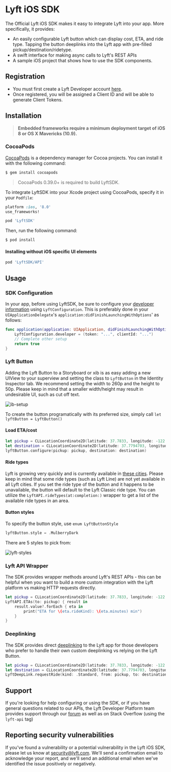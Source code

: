 # Lyft iOS SDK

The Official Lyft iOS SDK makes it easy to integrate Lyft into your app. More specifically, it provides:
- An easily configurable Lyft button which can display cost, ETA, and ride type. Tapping the button deeplinks into the Lyft app with pre-filled pickup/destination/ridetype.
- A swift interface for making async calls to Lyft's REST APIs
- A sample iOS project that shows how to use the SDK components.

## Registration
- You must first create a Lyft Developer account [here](https://www.lyft.com/developers).
- Once registered, you will be assigned a Client ID and will be able to generate Client Tokens.

## Installation

> **Embedded frameworks require a minimum deployment target of iOS 8 or OS
> X Mavericks (10.9).**

### CocoaPods

[CocoaPods](http://cocoapods.org) is a dependency manager for Cocoa projects.
You can install it with the following command:

```bash
$ gem install cocoapods
```

> CocoaPods 0.39.0+ is required to build LyftSDK.

To integrate LyftSDK into your Xcode project using CocoaPods, specify it in your `Podfile`:

```ruby
platform :ios, '8.0'
use_frameworks!

pod 'LyftSDK'
```

Then, run the following command:

```bash
$ pod install
```

#### Installing without iOS specific UI elements

```ruby
pod 'LyftSDK/API'
```

## Usage

### SDK Configuration
In your app, before using LyftSDK, be sure to configure your [developer information](https://www.lyft.com/developers) using `LyftConfiguration`. This is preferably done in your `UIApplicationDelegate`'s `application:didFinishLaunchingWithOptions`' as follows:
```swift
func application(application: UIApplication, didFinishLaunchingWithOptions launchOptions: [NSObject: AnyObject]?) -> Bool {
	LyftConfiguration.developer = (token: "...", clientId: "...")
	// Complete other setup
	return true
}
```

### Lyft Button
Adding the Lyft Button to a Storyboard or xib is as easy adding a new UIView to your superview and setting the class to `LyftButton` in the Identity Inspector tab. We recommend setting the width to 260p and the height to 50p. Please keep in mind that a smaller width/height may result in undesirable UI, such as cut off text.

![ib-setup](https://cloud.githubusercontent.com/assets/687769/19176092/5ee5c112-8bf1-11e6-8aa1-ecd6a9ce7189.png)

To create the button programatically with its preferred size, simply call `let lyftButton = LyftButton()`

#### Load ETA/cost
```swift
let pickup = CLLocationCoordinate2D(latitude: 37.7833, longitude: -122.4167)
let destination = CLLocationCoordinate2D(latitude: 37.7794703, longitude: -122.4233223)
lyftButton.configure(pickup: pickup, destination: destination)
```

#### Ride types
Lyft is growing very quickly and is currently available in [these cities](https://www.lyft.com/cities). Please keep in mind that some ride types (such as Lyft Line) are not yet available in all Lyft cities. If you set the ride type of the button  and it happens to be unavailable, the button will default to the Lyft Classic ride type. You can utilize the `LyftAPI.rideTypes(at:completion:)` wrapper to get a list of the available ride types in an area.

#### Button styles
To specify the button style, use `enum LyftButtonStyle`
```swift
lyftButton.style = .MulberryDark
```

There are 5 styles to pick from:

![lyft-styles](https://cloud.githubusercontent.com/assets/13209348/17683300/88f86446-6306-11e6-81e6-bc42fc77650e.png)

### Lyft API Wrapper

The SDK provides wrapper methods around Lyft's REST APIs - this can be helpful when you want to build a more custom integration with the Lyft platform vs making HTTP requests directly.
```swift
let pickup = CLLocationCoordinate2D(latitude: 37.7833, longitude: -122.4167)
LyftAPI.ETAs(to: pickup) { result in
    result.value?.forEach { eta in
        print("ETA for \(eta.rideKind): \(eta.minutes) min")
    }
}
```

### Deeplinking
The SDK provides direct [deeplinking](https://developer.lyft.com/docs/deeplinking) to the Lyft app for those developers who prefer to handle their own custom deeplinking vs relying on the Lyft Button. 
```swift
let pickup = CLLocationCoordinate2D(latitude: 37.7833, longitude: -122.4167)
let destination = CLLocationCoordinate2D(latitude: 37.7794703, longitude: -122.4233223)
LyftDeepLink.requestRide(kind: .Standard, from: pickup, to: destination)
```

## Support

If you're looking for help configuring or using the SDK, or if you have general questions related to our APIs, the Lyft Developer Platform team provides support through our [forum](https://developer.lyft.com/discuss) as well as on Stack Overflow (using the `lyft-api` tag)

## Reporting security vulnerabilities

If you've found a vulnerability or a potential vulnerability in the Lyft iOS SDK,
please let us know at security@lyft.com. We'll send a confirmation email to
acknowledge your report, and we'll send an additional email when we've
identified the issue positively or negatively.
